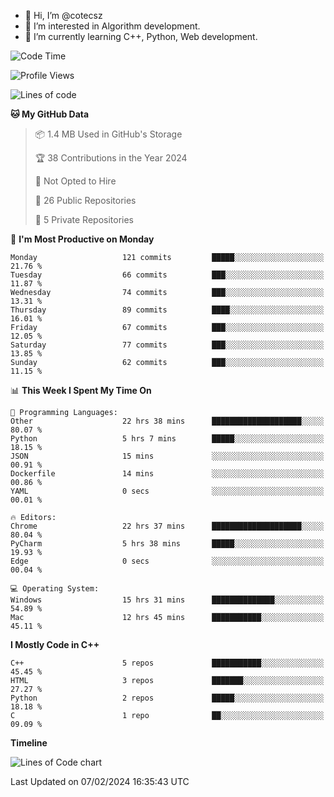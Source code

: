 - 👋 Hi, I’m @cotecsz
- 👀 I’m interested in Algorithm development.
- 🌱 I’m currently learning C++, Python, Web development.

<!---
cotecsz/cotecsz is a ✨ special ✨ repository because its `README.md` (this file) appears on your GitHub profile.
You can click the Preview link to take a look at your changes.
--->

<!--START_SECTION:waka-->
![Code Time](http://img.shields.io/badge/Code%20Time-492%20hrs%2043%20mins-blue)

![Profile Views](http://img.shields.io/badge/Profile%20Views-1-blue)

![Lines of code](https://img.shields.io/badge/From%20Hello%20World%20I%27ve%20Written-1.2%20million%20lines%20of%20code-blue)

**🐱 My GitHub Data** 

> 📦 1.4 MB Used in GitHub's Storage 
 > 
> 🏆 38 Contributions in the Year 2024
 > 
> 🚫 Not Opted to Hire
 > 
> 📜 26 Public Repositories 
 > 
> 🔑 5 Private Repositories 
 > 
📅 **I'm Most Productive on Monday** 

```text
Monday                   121 commits         █████░░░░░░░░░░░░░░░░░░░░   21.76 % 
Tuesday                  66 commits          ███░░░░░░░░░░░░░░░░░░░░░░   11.87 % 
Wednesday                74 commits          ███░░░░░░░░░░░░░░░░░░░░░░   13.31 % 
Thursday                 89 commits          ████░░░░░░░░░░░░░░░░░░░░░   16.01 % 
Friday                   67 commits          ███░░░░░░░░░░░░░░░░░░░░░░   12.05 % 
Saturday                 77 commits          ███░░░░░░░░░░░░░░░░░░░░░░   13.85 % 
Sunday                   62 commits          ███░░░░░░░░░░░░░░░░░░░░░░   11.15 % 
```


📊 **This Week I Spent My Time On** 

```text
💬 Programming Languages: 
Other                    22 hrs 38 mins      ████████████████████░░░░░   80.07 % 
Python                   5 hrs 7 mins        █████░░░░░░░░░░░░░░░░░░░░   18.15 % 
JSON                     15 mins             ░░░░░░░░░░░░░░░░░░░░░░░░░   00.91 % 
Dockerfile               14 mins             ░░░░░░░░░░░░░░░░░░░░░░░░░   00.86 % 
YAML                     0 secs              ░░░░░░░░░░░░░░░░░░░░░░░░░   00.01 % 

🔥 Editors: 
Chrome                   22 hrs 37 mins      ████████████████████░░░░░   80.04 % 
PyCharm                  5 hrs 38 mins       █████░░░░░░░░░░░░░░░░░░░░   19.93 % 
Edge                     0 secs              ░░░░░░░░░░░░░░░░░░░░░░░░░   00.04 % 

💻 Operating System: 
Windows                  15 hrs 31 mins      ██████████████░░░░░░░░░░░   54.89 % 
Mac                      12 hrs 45 mins      ███████████░░░░░░░░░░░░░░   45.11 % 
```

**I Mostly Code in C++** 

```text
C++                      5 repos             ███████████░░░░░░░░░░░░░░   45.45 % 
HTML                     3 repos             ███████░░░░░░░░░░░░░░░░░░   27.27 % 
Python                   2 repos             █████░░░░░░░░░░░░░░░░░░░░   18.18 % 
C                        1 repo              ██░░░░░░░░░░░░░░░░░░░░░░░   09.09 % 
```



**Timeline**

![Lines of Code chart](https://raw.githubusercontent.com/cotecsz/cotecsz/master/assets/bar_graph.png)


 Last Updated on 07/02/2024 16:35:43 UTC
<!--END_SECTION:waka-->
